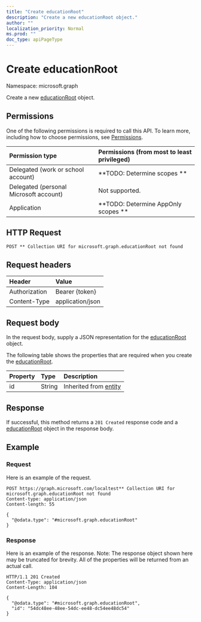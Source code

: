 ```yaml
---
title: "Create educationRoot"
description: "Create a new educationRoot object."
author: ""
localization_priority: Normal
ms.prod: ""
doc_type: apiPageType
---
```


# Create educationRoot

Namespace: microsoft.graph

Create a new [educationRoot](../resources/educationroot.md) object.

## Permissions
One of the following permissions is required to call this API. To learn more, including how to choose permissions, see [Permissions](/concepts/permissions-reference.md).

|Permission type|Permissions (from most to least privileged)|
|:---|:---|
|Delegated (work or school account)|**TODO: Determine scopes **|
|Delegated (personal Microsoft account)|Not supported.|
|Application|**TODO: Determine AppOnly scopes **|

## HTTP Request
<!-- {
  "blockType": "ignored"
}
-->
``` http
POST ** Collection URI for microsoft.graph.educationRoot not found
```

## Request headers
|Header|Value|
|:---|:---|
|Authorization|Bearer {token}|
|Content-Type|application/json|

## Request body
In the request body, supply a JSON representation for the [educationRoot](../resources/educationroot.md) object.

The following table shows the properties that are required when you create the [educationRoot](../resources/educationroot.md).

|Property|Type|Description|
|:---|:---|:---|
|id|String| Inherited from [entity](../resources/entity.md)|



## Response
If successful, this method returns a `201 Created` response code and a [educationRoot](../resources/educationroot.md) object in the response body.

## Example

### Request
Here is an example of the request.
<!-- {
  "blockType": "request",
  "name": "create_educationroot_from_"
}
-->
``` http
POST https://graph.microsoft.com/localtest** Collection URI for microsoft.graph.educationRoot not found
Content-type: application/json
Content-length: 55

{
  "@odata.type": "#microsoft.graph.educationRoot"
}
```

### Response
Here is an example of the response. Note: The response object shown here may be truncated for brevity. All of the properties will be returned from an actual call.
<!-- {
  "blockType": "response",
  "truncated": true,
  "@odata.type": "microsoft.graph.educationroot"
}
-->
``` http
HTTP/1.1 201 Created
Content-Type: application/json
Content-Length: 104

{
  "@odata.type": "#microsoft.graph.educationRoot",
  "id": "54dc48ee-48ee-54dc-ee48-dc54ee48dc54"
}
```

